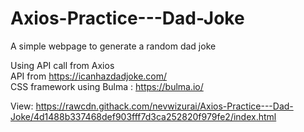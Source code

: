 # Axios-Practice---Dad-Joke
A simple webpage to generate a random dad joke

Using API call from Axios   
API from https://icanhazdadjoke.com/  
CSS framework using Bulma : https://bulma.io/  

View: https://rawcdn.githack.com/nevwizurai/Axios-Practice---Dad-Joke/4d1488b337468def903fff7d3ca252820f979fe2/index.html
  
